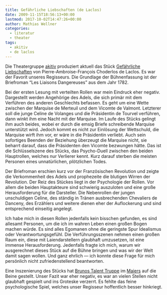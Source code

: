 ```yaml
---
title: Gefährliche Liebschaften (de Laclos)
date: 2009-11-15T18:56:13+00:00
lastmod: 2017-10-02T14:47:26+00:00
author: Mathias Wellner
categories:
  - literatur
  - theater
tags:
  - akitiv
  - de laclos
---
```

Die Theatergruppe [akitiv](http://www.aki.ethz.ch/akitiv/) produziert aktuell das Stück [Gefährliche Liebschaften](http://de.wikipedia.org/wiki/Gef%C3%A4hrliche_Liebschaften) von Pierre-Ambroise-François Choderlos de Laclos. Es war der Favorit unseres Regisseurs. Die Grundlage der Bühnenfassung ist der Briefroman &#8220;Les Liaisons Dangereuses&#8221; aus dem Jahr 1782. 
<!--more-->

Bei der ersten Lesung mit verteilten Rollen war mein Eindruck eher negativ. Dargestellt werden Angehörige des Adels, die sich primär mit dem Verführen des anderen Geschlechts befassen. Es geht um eine Wette zwischen der Marquise de Merteuil und dem Vicomte de Valmont. Letzterer soll die junge Celine de Volanges und die Präsidentin de Tourvel verführen, dann winkt ihm eine Nacht mit der Marquise. Im Laufe des Stücks gelingt ihm auch beides, wobei er durch die emsig Briefe schreibende Marquise unterstützt wird. Jedoch kommt es nicht zur Einlösung der Wettschuld, die Marquise wirft ihm vor, er wäre in die Präsidentin verliebt. Auch sein sofortiges Beenden der Beziehung überzeugt die Marquise nicht, sie beharrt darauf, dass die Präsidenten den Vicomte bezwungen hätte. Das ist die Schlüsselszene des Stücks, das Psycho-Duell zwischen den beiden Hauptrollen, welches nur Verlierer kennt. Kurz darauf sterben die meisten Personen eines unnatürlichen, plötzlichen Todes. 

Der Briefroman erschien kurz vor der Französischen Revolution und zeigte die Verkommenheit des Adels und prophezeite die blutigen Wirren der Revolution. Der Reiz des Stückes liegt in der Psychologie der Rollen. Vor allem die beiden Hauptakteure sind schwierig auszuloten und eine große Herausforderung für die Darsteller. Die Nebenrollen der jungen unschuldigen Celine, des ständig in Tränen ausbrechenden Chevaliers de Danceny, des Erzählers und weitere dienen eher der Auflockerung und sind entsprechend einseitig angelegt. 

Ich habe mich in diesen Rollen jedenfalls kein bisschen gefunden, es sind allesamt Personen, um die ich im wahren Leben einen großen Bogen machen würde. Es sind alles Egomanen ohne die geringste Spur Idealismus oder Verantwortungsgefühl. Die Verführungsszenen nehmen einen großen Raum ein, diese mit Laiendarstellern glaubhaft umzusetzen, ist eine immense Herausforderung. Jedenfalls fragte ich mich, warum wir ausgerechnet dieses Stück auf die Bühne bringen und was wir der Welt damit sagen wollen. Und ganz ehrlich &#8212; ich konnte diese Frage für mich persönlich nicht zufriedenstellend beantworten. 

Eine Inszenierung des Stücks hat [Brunos Talent Truppe](http://www.brunos-talent-truppe.ch/) im [Maiers](http://www.maiers.ch/) auf die Beine gestellt. Unser Fazit war eher negativ, es war an vielen Stellen nicht glaubhaft gespielt und ins Groteske verzerrt. Es fehlte das feine psychologische Spiel, welches unser Regisseur hoffentlich besser hinkriegt.